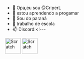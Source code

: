 - 👋 Opa,eu sou @CriperL
- 👀 estou aprendendo a progamar
- 🌱 Sou do paraná 
- 💞️ trabalho de escola    
- 📫 Discord:<!---

<div>
<img aling="center" alt="Scratch" height="50" width="50" src="https://img.shields.io/badge/Scratch-4D97FF?style=for-the-badge&logo=Scratch&logoColor=white"

<div>
<img aling="center" alt="Scratch" height="50" width="50" src=!https://img.shields.io/badge/JavaScript-323330?style=for-the
-badge&logo=javascript&logoColor=F7DF1E
![](https://img.shields.io/badge/JavaScript-323330?style=for-the
-badge&logo=javascript&logoColor=F7DF1E)
